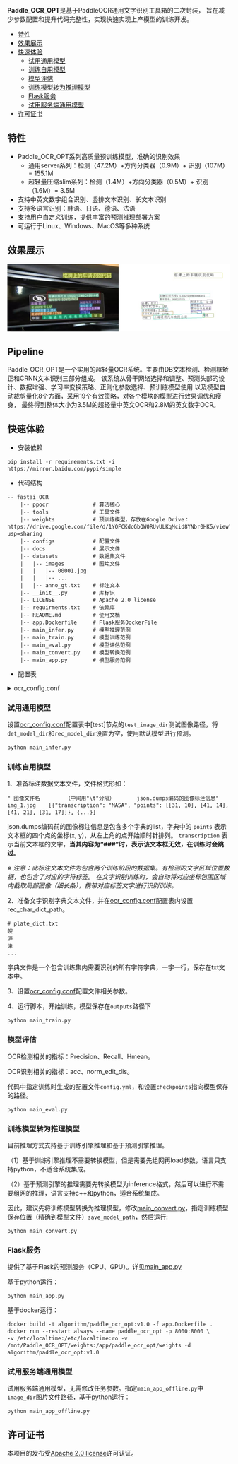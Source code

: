 
**Paddle_OCR_OPT**是基于PaddleOCR通用文字识别工具箱的二次封装，
旨在减少参数配置和提升代码完整性，实现快速实现上产模型的训练开发。

- [特性](#特性)
- [效果展示](#效果展示)
- [快速体验](#快速体验)
  - [试用通用模型](#试用通用模型)
  - [训练自用模型](#训练自用模型)
  - [模型评估](#模型评估)
  - [训练模型转为推理模型](#训练模型转为推理模型)
  - [Flask服务](#Flask服务)
  - [试用服务端通用模型](#试用服务端通用模型)
- [许可证书](#许可证书)



## 特性

- Paddle_OCR_OPT系列高质量预训练模型，准确的识别效果
    - 通用server系列：检测（47.2M）+方向分类器（0.9M）+ 识别（107M）= 155.1M
    - 超轻量压缩slim系列：检测（1.4M）+方向分类器（0.5M）+ 识别（1.6M）= 3.5M  
- 支持中英文数字组合识别、竖排文本识别、长文本识别
- 支持多语言识别：韩语、日语、德语、法语
- 支持用户自定义训练，提供丰富的预测推理部署方案
- 可运行于Linux、Windows、MacOS等多种系统

## 效果展示

![img](doc/1.jpg)


## Pipeline

Paddle_OCR_OPT是一个实用的超轻量OCR系统。主要由DB文本检测、检测框矫正和CRNN文本识别三部分组成。
该系统从骨干网络选择和调整、预测头部的设计、数据增强、学习率变换策略、正则化参数选择、预训练模型使用
以及模型自动裁剪量化8个方面，采用19个有效策略，对各个模块的模型进行效果调优和瘦身，
最终得到整体大小为3.5M的超轻量中英文OCR和2.8M的英文数字OCR。

## 快速体验

- 安装依赖
```shell
pip install -r requirements.txt -i https://mirror.baidu.com/pypi/simple
```

- 代码结构


```
-- fastai_OCR
    |-- ppocr              # 算法核心
    |-- tools              # 工具文件
    |-- weights            # 预训练模型，存放在Google Drive：https://drive.google.com/file/d/1YQFCKdcGbQW0RUvULKqMcid8YNbr0HK5/view?usp=sharing
    |-- configs            # 配置文件
    |-- docs               # 展示文件
    |-- datasets           # 数据集文件   
    |   |-- images         # 图片文件
    |   |   |-- 00001.jpg
    |   |   |-- ...
    |   |-- anno_gt.txt    # 标注文本
    |-- __init__.py        # 库标识
    |-- LICENSE            # Apache 2.0 license
    |-- requirments.txt    # 依赖库
    |-- README.md          # 使用文档
    |-- app.Dockerfile     # Flask服务DockerFile
    |-- main_infer.py      # 模型推理范例
    |-- main_train.py      # 模型训练范例
    |-- main_eval.py       # 模型评估范例
    |-- main_convert.py    # 模型转换范例
    |-- main_app.py        # 模型服务范例
```

- 配置表

<details>
<summary>ocr_config.conf</summary>

```
[dl]
# 任务场景, 字符检测识别[ocr]，必填项（无需修改）
model_type = ocr

[train]
# model
# 训练时权重保存路径，可写相对或绝对路径，训练时必填项(无需修改)，字符串
weight_save_dir = ./output
# 文字检测，继续训练的权重文件夹路径，训练时可选项（无时空置，有时以best_accuracy结尾），字符串，默认为空
det_checkpoints_weight_dir =
# 文字识别，继续训练的权重文件夹路径，训练时可选项（无时空置，有时以best_accuracy结尾），字符串，默认为空
rec_checkpoints_weight_dir =

# dataset
# 数据集图片文件夹路径，必填项，字符串
dataset_dir = D:/Plate_OCR/13/CCPD2019.tar/CCPD2019/ccpd_base
# 数据集标注txt文本文件，包含检测和识别标注信息，必填项，字符串
label_file_path = D:/Plate_OCR/13/CCPD2019.tar/CCPD2019/det_gt_test.txt

# 文字识别 数据字典txt文本文件，即包含需检测识别文字集合，可选项（无时空置，用默认中文字典），字符串
rec_char_dict_path = D:\Plate_OCR\13\CCPD2019.tar\CCPD2019\splits\plate_dict.txt
# 文字识别 文字类别，中文ch，英文en，必填项，字符串，默认[ch]
rec_char_type = ch

# training
# text detect 文字检测参数
# 训练时迭代轮数，训练时必填项，整型数字，推荐[100][200][500]等，默认[100]，必填项
det_epochs = 100
# 训练数据的批大小，训练时必填项，整型数字，与图像大小及训练平台显存有关，图像较大或显存较小时，该值取较小值，推荐2的倍数，默认[2]，必填项
det_batch_size = 16
# 图像宽度，训练时必填项，整型数字，推荐32的倍数，[416][512][640]等，默认[640]，必填项
det_input_width= 640
# 图像高度，训练时必填项，整型数字，推荐32的倍数，[416][512][640]等，建议图像长宽一致，必填项
det_input_height = 640


# text recognize 文字识别参数
# 训练时迭代轮数，训练时必填项，整型数字，推荐[100][200][500]等，默认[100]，必填项
rec_epochs = 100
# 训练数据的批大小，训练时必填项，整型数字，与图像大小及训练平台显存有关，图像较大或显存较小时，该值取较小值，推荐2的倍数，默认[2]，必填项
rec_batch_size = 32
# 文字区域图像宽度，小长条图像，训练时必填项，整型数字，推荐2的倍数，默认[320]，必填项
rec_input_width= 320
# 文字区域图像高度，小长条图像，训练时必填项，整型数字，推荐2的倍数，默认[32]，必填项
rec_input_height = 32

[test]
# 测试图像文件夹路径，字符串，必填项
test_image_dir = ./test
# 测试结果图像文件夹路径，字符串，必填项
test_result_dir = ./inference_results
# 训练好的 文字检测 模型文件夹路径，字符串，可选项（无时空置，使用内置默认检测模型）
det_model_dir = ./output/det/inference
# 训练好的 文字识别 模型文件夹路径，字符串，可选项（无时空置，使用内置默认识别模型）
rec_model_dir = ./output/rec/inference
```

</details>

### 试用通用模型

  设置[ocr_config.conf](configs/ocr_config.conf)配置表中[test]节点的`test_image_dir`测试图像路径，将`det_model_dir`和`rec_model_dir`设置为空，使用默认模型进行预测。

```python main_infer.py
python main_infer.py
```

### 训练自用模型

1、准备标注数据文本文件，文件格式形如：

```
" 图像文件名        （中间用"\t"分隔）       json.dumps编码的图像标注信息"
img_1.jpg    [{"transcription": "MASA", "points": [[31, 10], [41, 14], [41, 21], [31, 17]]}, {...}]
```

json.dumps编码前的图像标注信息是包含多个字典的list，字典中的 `points` 表示文本框的四个点的坐标(x, y)，从左上角的点开始顺时针排列。 `transcription` 表示当前文本框的文字，**当其内容为“###”时，表示该文本框无效，在训练时会跳过。**

*※ 注意：此标注文本文件为包含两个训练阶段的数据集。有检测的文字区域位置数据，也包含了对应的字符标签。
在文字识别训练时，会自动将对应坐标包围区域内截取局部图像（细长条），携带对应标签文字进行识别训练。*

2、准备文字识别字典文本文件，并在[ocr_config.conf](configs/ocr_config.conf)配置表内设置rec_char_dict_path。

```
# plate_dict.txt
皖
沪
津
...
```

字典文件是一个包含训练集内需要识别的所有字符字典，一字一行，保存在txt文本中。

3、设置[ocr_config.conf](configs/ocr_config.conf)配置文件相关参数。

4、运行脚本，开始训练，模型保存在`outputs`路径下

```
python main_train.py
```

### 模型评估
OCR检测相关的指标：Precision、Recall、Hmean。

OCR识别相关的指标：acc、norm_edit_dis。

代码中指定训练时生成的配置文件`config.yml`，和设置`checkpoints`指向模型保存的路径。

```
python main_eval.py
```

### 训练模型转为推理模型

目前推理方式支持基于训练引擎推理和基于预测引擎推理。

（1）基于训练引擎推理不需要转换模型，但是需要先组网再load参数，语言只支持python，不适合系统集成。

（2）基于预测引擎的推理需要先转换模型为inference格式，然后可以进行不需要组网的推理，语言支持c++和python，适合系统集成。

因此，建议先将训练模型转换为推理模型，修改[main_convert.py](main_train.py)，指定训练模型保存位置（精确到模型文件）`save_model_path`，然后运行:
```
python main_convert.py
```

### Flask服务

提供了基于Flask的预测服务（CPU、GPU）。详见[main_app.py](main_app.py)

基于python运行：
```
python main_app.py
```
基于docker运行：
```shell
docker build -t algorithm/paddle_ocr_opt:v1.0 -f app.Dockerfile .
docker run --restart always --name paddle_ocr_opt -p 8000:8000 \
-v /etc/localtime:/etc/localtime:ro -v /mnt/Paddle_OCR_OPT/weights:/app/paddle_ocr_opt/weights -d algorithm/paddle_ocr_opt:v1.0
```

### 试用服务端通用模型
试用服务端通用模型，无需修改任务参数。指定`main_app_offline.py`中`image_dir`图片文件路径，基于python运行：
```
python main_app_offline.py
```

## 许可证书

本项目的发布受[Apache 2.0 license](LICENSE)许可认证。